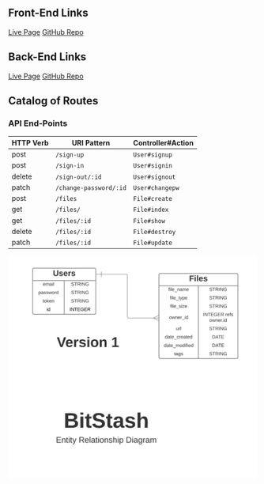 ## Front-End Links
 [Live Page](https://alkazams-shark-assassins.github.io/bitstash-client/)
 [GitHub Repo](https://github.com/alkazams-shark-assassins/bitstash-client)

## Back-End Links
[Live Page](https://desolate-eyrie-66077.herokuapp.com/)
[GitHub Repo](https://github.com/alkazams-shark-assassins/bitstash-api)

## Catalog of Routes

### **API End-Points**

| HTTP Verb | URI Pattern         | Controller#Action |
|--------|------------------------|-------------------|
| post   | `/sign-up`             | `User#signup`    |
| post   | `/sign-in`             | `User#signin`    |
| delete | `/sign-out/:id`        | `User#signout`   |
| patch  | `/change-password/:id` | `User#changepw`  |
| post   | `/files`         | `File#create`  |
| get    | `/files/`        | `File#index` |
| get    | `/files/:id`     | `File#show` |
| delete | `/files/:id`     | `File#destroy` |
| patch  | `/files/:id`     | `File#update` |


![ERD](planning/BitStash_ERD.png)
